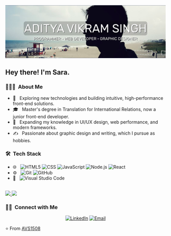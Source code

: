 <img src="https://raw.githubusercontent.com/AVS1508/AVS1508/master/assets/Aditya%20Vikram%20Singh%20Banner.png">

<h2> Hey there! I'm Sara.</h2>

<h3> 👨🏻‍💻 &nbsp;About Me </h3>

- 🤔 &nbsp; Exploring new technologies and building intuitive, high-performance front-end solutions.
- 🎓 &nbsp; Master's degree in Translation for International Relations, now a junior front-end developer.
- 🌱 &nbsp; Expanding my knowledge in UI/UX design, web performance, and modern frameworks.
- ✍️ &nbsp; Passionate about graphic design and writing, which I pursue as hobbies.

<h3> 🛠 &nbsp;Tech Stack</h3>

- 🌐 &nbsp;
  ![HTML5](https://img.shields.io/badge/-HTML5-333333?style=flat&logo=HTML5)
  ![CSS](https://img.shields.io/badge/-CSS-333333?style=flat&logo=CSS3&logoColor=1572B6)
  ![JavaScript](https://img.shields.io/badge/-JavaScript-333333?style=flat&logo=javascript)
  ![Node.js](https://img.shields.io/badge/-Node.js-333333?style=flat&logo=node.js)
  ![React](https://img.shields.io/badge/-React-333333?style=flat&logo=react)
- ⚙️ &nbsp;
  ![Git](https://img.shields.io/badge/-Git-333333?style=flat&logo=git)
  ![GitHub](https://img.shields.io/badge/-GitHub-333333?style=flat&logo=github)
- 🔧 &nbsp;
  ![Visual Studio Code](https://img.shields.io/badge/-Visual%20Studio%20Code-333333?style=flat&logo=visual-studio-code&logoColor=007ACC)


<br/>

<a href="https://github.com/AVS1508">
  <img height="180em" src="https://github-readme-stats.vercel.app/api?username=SaraCalarese&theme=buefy&show_icons=true" />
  <img height="180em" src="https://github-readme-stats.vercel.app/api/top-langs/?username=SaraCalarese&theme=buefy&layout=compact" />
</a>

<br/>

<h3> 🤝🏻 &nbsp;Connect with Me </h3>

<p align="center">
<a href="https://www.linkedin.com/in/AVS1508/"><img alt="LinkedIn" src="https://www.linkedin.com/in/sara-calarese-22a30a290"></a>
<a href="mailto:avsingh@umass.edu"><img alt="Email" src="https://img.shields.io/badge/Email-sara120200@gmail.com-blue?style=flat-square&logo=gmail"></a>
</p>

⭐️ From [AVS1508](https://github.com/AVS1508)
